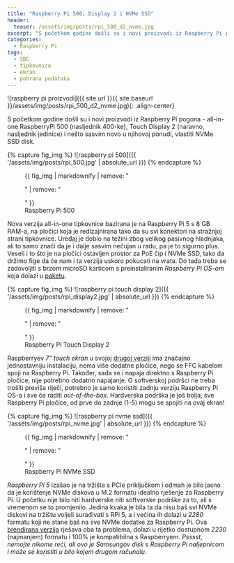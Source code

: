 ```yaml
---
title: "Raspberry Pi 500, Display 2 i NVMe SSD"
header:
  teaser: /assets/img/posts/rpi_500_d2_nvme.jpg
excerpt: "S početkom godine došli su i novi proizvodi iz Raspberry Pi pogona - all-in-one RaspberryPi 500 (nasljednik 400-ke), Touch Display 2 (naravno, nasljednik jedinice) i nešto sasvim novo u njihovoj ponudi, vlastiti NVMe SSD disk."
categories:
  - Raspberry Pi
tags:
  - SBC
  - tipkovnica
  - ekran
  - pohrana podataka
---
```


![raspberry pi proizvodi]({{ site.url }}{{ site.baseurl }}/assets/img/posts/rpi_500_d2_nvme.jpg){: .align-center}

S početkom godine došli su i novi proizvodi iz Raspberry Pi pogona - all-in-one RaspberryPi 500 (nasljednik 400-ke), Touch Display 2 (naravno, nasljednik jedinice) i nešto sasvim novo u njihovoj ponudi, vlastiti NVMe SSD disk.

{% capture fig_img %}
![raspberry pi 500]({{ '/assets/img/posts/rpi_500.jpg' | absolute_url }})
{% endcapture %}
<figure class="align-left" style="margin-top: 0.4em; margin-bottom: 0;">
  {{ fig_img | markdownify | remove: "<p>" | remove: "</p>" }}
  <figcaption>Raspberry Pi 500</figcaption>
</figure>

Nova verzija all-in-one tipkovnice bazirana je na Raspberry Pi 5 s 8 GB RAM-a, na pločici koja je redizajnirana tako da su svi konektori na stražnjoj strani tipkovnice. Uređaj je dobio na težini zbog velikog pasivnog hladnjaka, ali to samo znači da je i dalje sasvim nečujan u radu, pa je to sigurno plus. Veseli i to što je na pločici ostavljen prostor za PoE čip i NVMe SSD, tako da držimo fige da će nam i ta verzija uskoro pokucati na vrata. Do tada treba se zadovoljiti s brzom microSD karticom s preinstaliranim *Raspberry Pi OS-om* koja dolazi u [paketu](https://www.diykits.eu/products/p_12688).

{% capture fig_img %}
![raspberry pi touch display 2]({{ '/assets/img/posts/rpi_display2.jpg' | absolute_url }})
{% endcapture %}
<figure class="align-right" style="margin-top: 0.4em; margin-bottom: 0;">
  {{ fig_img | markdownify | remove: "<p>" | remove: "</p>" }}
  <figcaption>Raspberry Pi Touch Display 2</figcaption>
</figure>

Raspberryev *7" touch ekran* u svojoj [drugoj verziji](https://www.diykits.eu/products/p_12679) ima značajno jednostavniju instalaciju, nema više dodatne pločice, nego se FFC kabelom spoji na Raspberry Pi. Također, sada se i napaja direktno s Raspberry Pi pločice, nije potrebno dodatno napajanje. O softverskoj podršci ne treba trošiti previša riječi, potrebno je samo koristiti zadnju verziju Raspberry Pi OS-a i sve će raditi *out-of-the-box*. Hardverska podrška je još bolja, sve Raspberry Pi pločice, od prve do zadnje (1-5) mogu se spojiti na ovaj ekran!

{% capture fig_img %}
![raspberry pi nvme ssd]({{ '/assets/img/posts/rpi_nvme.jpg' | absolute_url }})
{% endcapture %}
<figure class="align-left" style="margin-top: 0.4em; margin-bottom: 0;">
  {{ fig_img | markdownify | remove: "<p>" | remove: "</p>" }}
  <figcaption>Raspberry Pi NVMe SSD</figcaption>
</figure>

*Raspberry Pi 5* izašao je na tržište s PCIe priključkom i odmah je bilo jasno da je korištenje NVMe diskova u M.2 formatu idealno rješenje za Raspberry Pi. U početku nije bilo niti hardverske niti softverske podrške za to, ali s vremenom se to promjenilo. Jedina kvaka je bila ta da nisu baš svi NVMe diskovi na tržištu voljeli surađivati s RPi 5, a i većina ih dolazi u *2280* formatu koji ne stane baš na sve NVMe dodatke za Raspberry Pi. Ova [brendirana verzija](https://www.diykits.eu/products/p_12690) rješava oba ta problema, dolazi u rijetko dostupnom *2230* (najmanjem) formatu i 100% je kompatibilna s Raspberryem. *Psssst, nemojte nikome reći, ali ovo je Samsungov disk s Raspberry Pi naljepnicom i može se koristiti u bilo kojem drugom računalu.* <i class="fa-regular fa-face-smile-wink"></i>
